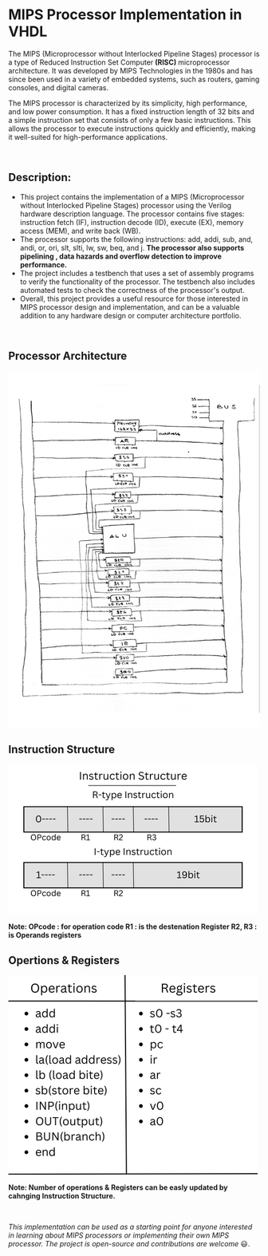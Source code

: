 <h1>MIPS Processor Implementation in VHDL</h1>
<p>The MIPS (Microprocessor without Interlocked Pipeline Stages) processor is a type of Reduced Instruction Set Computer<b> (RISC) </b>microprocessor architecture. It was developed by MIPS Technologies in the 1980s and has since been used in a variety of embedded systems, such as routers, gaming consoles, and digital cameras.

The MIPS processor is characterized by its simplicity, high performance, and low power consumption. It has a fixed instruction length of 32 bits and a simple instruction set that consists of only a few basic instructions. This allows the processor to execute instructions quickly and efficiently, making it well-suited for high-performance applications.</p>
<br>
<h2>Description:</h2>
<ul>
<li>This project contains the implementation of a MIPS (Microprocessor without Interlocked Pipeline Stages) processor using the Verilog hardware description language. The processor contains five stages: instruction fetch (IF), instruction decode (ID), execute (EX), memory access (MEM), and write back (WB).</li>
<li>The processor supports the following instructions: add, addi, sub, and, andi, or, ori, slt, slti, lw, sw, beq, and j. <b>The processor also supports pipelining , data hazards and overflow detection to improve performance.</b></li>
<li>The project includes a testbench that uses a set of assembly programs to verify the functionality of the processor. The testbench also includes automated tests to check the correctness of the processor's output.</li>
<li>Overall, this project provides a useful resource for those interested in MIPS processor design and implementation, and can be a valuable addition to any hardware design or computer architecture portfolio.</li>
</ul>
<br>

<h2>Processor Architecture</h2>
<img src="https://github.com/MedhatHassan/MIPS-Processor/blob/main/Images/mipsProject-1.png">

<br>
<h2 id = "Instruction_Structure">Instruction Structure</h2>
<img src="https://github.com/MedhatHassan/MIPS-Processor/blob/main/Images/Instruction%20Structure.png">
<P>
<b>Note: OPcode : for operation code R1 : is the destenation Register R2, R3 : is Operands registers </b>
</P>
<h2>Opertions & Registers</h2>
<img src="https://github.com/MedhatHassan/MIPS-Processor/blob/main/Images/Opertions%26Registers.png">
<P>
<b>Note: Number of operations & Registers can be easly updated by cahnging Instruction Structure.</b>
</P>
<br>
<p><i>This implementation can be used as a starting point for anyone interested in learning about MIPS processors or implementing their own MIPS processor. The project is open-source and contributions are welcome</i> 😃.</p>
